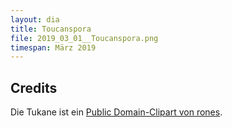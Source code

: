 ```yaml
---
layout: dia
title: Toucanspora
file: 2019_03_01__Toucanspora.png
timespan: März 2019
---
```


## Credits

Die Tukane ist ein [Public Domain-Clipart von rones](https://web.archive.org/web/20180318215806/https://openclipart.org/detail/203452/toucan).
